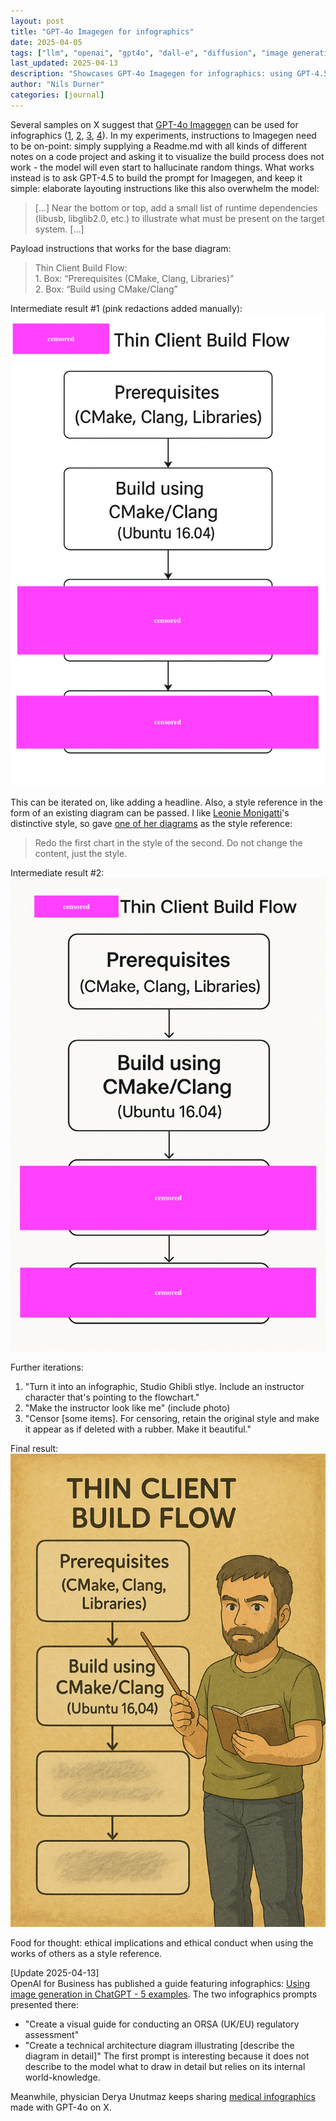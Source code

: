 ```yaml
---
layout: post
title: "GPT-4o Imagegen for infographics"
date: 2025-04-05
tags: ["llm", "openai", "gpt4o", "dall-e", "diffusion", "image generation", "imagegen", "chatgpt"]
last_updated: 2025-04-13
description: "Showcases GPT-4o Imagegen for infographics: using GPT-4.5 to build prompts, iterating diagrams with style references and instructor characters, plus ethics of style mimicry."
author: "Nils Durner"
categories: [journal]
---
```


Several samples on X suggest that [GPT-4o Imagegen](gpt4o-image-generation) can be used for infographics ([1](https://x.com/stevenheidel/status/1904966320770384170), [2](https://x.com/DeryaTR_/status/1905729150650081701), [3](https://x.com/egeberkina/status/1906088423988875617), [4](https://x.com/dotey/status/1907653227589304425)). In my experiments, instructions to Imagegen need to be on-point: simply supplying a Readme.md with all kinds of different notes on a code project and asking it to visualize the build process does not work - the model will even start to hallucinate random things. What works instead is to ask GPT-4.5 to build the prompt for Imagegen, and keep it simple: elaborate layouting instructions like this also overwhelm the model:
> [...] Near the bottom or top, add a small list of runtime dependencies (libusb, libglib2.0, etc.) to illustrate what must be present on the target system. [...]

Payload instructions that works for the base diagram:
> Thin Client Build Flow:  
	1.	Box: “Prerequisites (CMake, Clang, Libraries)”  
	2.	Box: “Build using CMake/Clang”

Intermediate result #1 (pink redactions added manually):
![illustration of a build process, box diagram](assets/img/gpt-4o-imagegen-diagram-0.jpg)

This can be iterated on, like adding a headline. Also, a style reference in the form of an existing diagram can be passed. I like [Leonie Monigatti](https://medium.com/@iamleonie)'s distinctive style, so gave [one of her diagrams](https://miro.medium.com/v2/resize:fit:4800/format:webp/1*kSkeaXRvRzbJ9SrFZaMoOg.png) as the style reference:
> Redo the first chart in the style of the second. Do not change the content, just the style.

Intermediate result #2:
![illustration of a build process, box diagram, after style reference applied](assets/img/gpt4o-imagegen-diagram.jpg)

Further iterations:
1. "Turn it into an infographic, Studio Ghibli stlye. Include an instructor character that's pointing to the flowchart."
2. "Make the instructor look like me" (include photo)
3. "Censor [some items]. For censoring, retain the original style and make it appear as if deleted with a rubber. Make it beautiful."

Final result:
![illustration of a build process with instructor pointing to it](assets/img/gpt4o-imagegen-infographic.png)

Food for thought: ethical implications and ethical conduct when using the works of others as a style reference.

[Update 2025-04-13]  
OpenAI for Business has published a guide featuring infographics: [Using image generation in ChatGPT - 5 examples](https://www.linkedin.com/posts/openai-for-business_using-image-generation-in-chatgpt-activity-7316147051228999680-fFHS?utm_source=share&utm_medium=member_desktop&rcm=ACoAAAGX2jIBd6RDsNRYv13Bvu3x4nnCNu96SEw). The two infographics prompts presented there:
* "Create a visual guide for conducting an ORSA (UK/EU) regulatory assessment"
* "Create a technical architecture diagram illustrating [describe the diagram in detail]"
The first prompt is interesting because it does not describe to the model what to draw in detail but relies on its internal world-knowledge.

Meanwhile, physician Derya Unutmaz keeps sharing [medical infographics](https://x.com/DeryaTR_/status/1911166254678724619) made with GPT-4o on X.